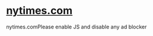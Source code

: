 # [nytimes.com](https://www.nytimes.com/2023/05/30/technology/ai-threat-warning.html)

nytimes.comPlease enable JS and disable any ad blocker
